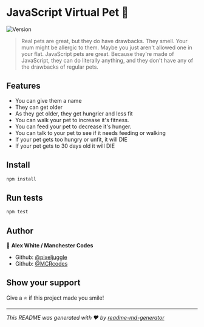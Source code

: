 <h1>JavaScript Virtual Pet 🐾</h1>
<p>
  <img alt="Version" src="https://img.shields.io/badge/version-0.0.1-blue.svg?cacheSeconds=2592000" />

</p>

> Real pets are great, but they do have drawbacks. They smell. Your mum might be allergic to them. Maybe you just aren't allowed one in your flat. JavaScript pets are great. Because they're made of JavaScript, they can do literally anything, and they don't have any of the drawbacks of regular pets.
## Features

-   You can give them a name
-   They can get older
-   As they get older, they get hungrier and less fit
-   You can walk your pet to increase it's fitness.
-   You can feed your pet to decrease it's hunger.
-   You can talk to your pet to see if it needs feeding or walking
-   If your pet gets too hungry or unfit, it will DIE
-   If your pet gets to 30 days old it will DIE

## Install

```sh
npm install
```

## Run tests

```sh
npm test
```

## Author

👤 **Alex White / Manchester Codes**

* Github: [@pixeljuggle](https://github.com/pixeljuggle)
* Github: [@MCRcodes](https://github.com/MCRcodes)


## Show your support

Give a ⭐️ if this project made you smile!

***
_This README was generated with ❤️ by [readme-md-generator](https://github.com/kefranabg/readme-md-generator)_